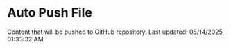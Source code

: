 # Auto Push File

Content that will be pushed to GitHub repository.
Last updated: 08/14/2025, 01:33:32 AM